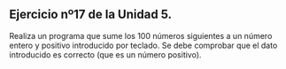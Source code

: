 ## Ejercicio nº17 de la Unidad 5.

Realiza un programa que sume los 100 números siguientes a un número entero
y positivo introducido por teclado. Se debe comprobar que el dato introducido
es correcto (que es un número positivo).